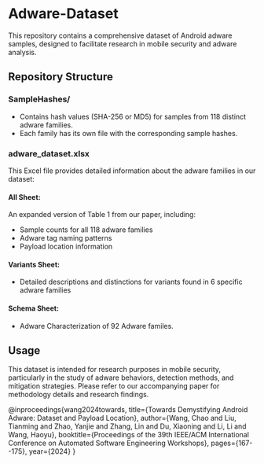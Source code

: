 # Adware-Dataset

This repository contains a comprehensive dataset of Android adware samples, designed to facilitate research in mobile security and adware analysis.

## Repository Structure

### SampleHashes/
- Contains hash values (SHA-256 or MD5) for samples from 118 distinct adware families.
- Each family has its own file with the corresponding sample hashes.

### adware_dataset.xlsx
This Excel file provides detailed information about the adware families in our dataset:
  
  #### All Sheet: 
  An expanded version of Table 1 from our paper, including:
  - Sample counts for all 118 adware families
  - Adware tag naming patterns
  - Payload location information
  
  #### Variants Sheet:
  - Detailed descriptions and distinctions for variants found in 6 specific adware families

  #### Schema Sheet:
  - Adware Characterization of 92 Adware familes.

## Usage
This dataset is intended for research purposes in mobile security, particularly in the study of adware behaviors, detection methods, and mitigation strategies. Please refer to our accompanying paper for methodology details and research findings.

@inproceedings{wang2024towards,
  title={Towards Demystifying Android Adware: Dataset and Payload Location},
  author={Wang, Chao and Liu, Tianming and Zhao, Yanjie and Zhang, Lin and Du, Xiaoning and Li, Li and Wang, Haoyu},
  booktitle={Proceedings of the 39th IEEE/ACM International Conference on Automated Software Engineering Workshops},
  pages={167--175},
  year={2024}
}
